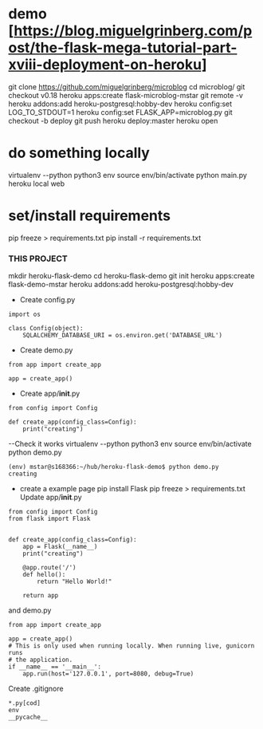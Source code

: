 # demo [https://blog.miguelgrinberg.com/post/the-flask-mega-tutorial-part-xviii-deployment-on-heroku]
git clone https://github.com/miguelgrinberg/microblog
cd microblog/
git checkout v0.18
heroku apps:create flask-microblog-mstar
git remote -v
heroku addons:add heroku-postgresql:hobby-dev
heroku config:set LOG_TO_STDOUT=1
heroku config:set FLASK_APP=microblog.py
git checkout -b deploy
git push heroku deploy:master
heroku open


# do something locally
virtualenv --python python3 env
source env/bin/activate
python main.py
heroku local web

# set/install requirements
pip freeze > requirements.txt
pip install -r requirements.txt




### THIS PROJECT
mkdir heroku-flask-demo
cd heroku-flask-demo
git init
heroku apps:create flask-demo-mstar
heroku addons:add heroku-postgresql:hobby-dev

- Create config.py
```
import os

class Config(object):
    SQLALCHEMY_DATABASE_URI = os.environ.get('DATABASE_URL')
```
- Create demo.py
```
from app import create_app

app = create_app()

```
- Create app/__init__.py
```
from config import Config

def create_app(config_class=Config):
    print("creating")

```
--Check it works
virtualenv --python python3 env
source env/bin/activate
python demo.py
```
(env) mstar@s168366:~/hub/heroku-flask-demo$ python demo.py
creating
```

- create a example page
pip install Flask
pip freeze > requirements.txt
Update app/__init__.py
```
from config import Config
from flask import Flask


def create_app(config_class=Config):
    app = Flask(__name__)
    print("creating")

    @app.route('/')
    def hello():
        return "Hello World!"

    return app
```
and
demo.py
```
from app import create_app

app = create_app()
# This is only used when running locally. When running live, gunicorn runs
# the application.
if __name__ == '__main__':
    app.run(host='127.0.0.1', port=8080, debug=True)
```
Create .gitignore
```
*.py[cod]
env
__pycache__
```
